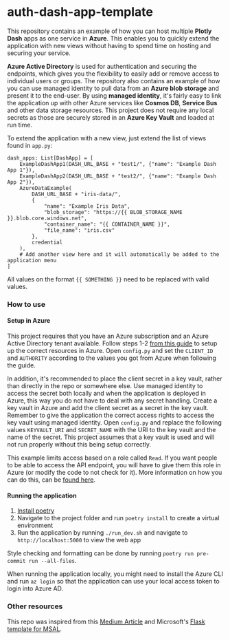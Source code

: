 # auth-dash-app-template

This repository contains an example of how you can host multiple **Plotly Dash** apps as one service in **Azure**.
This enables you to quickly extend the application with new views without having to spend time on hosting and securing your service.

**Azure Active Directory** is used for authentication and securing the endpoints, which gives you the flexibility to easily add or remove access to individual users or groups.
The repository also contains an example of how you can use managed identity to pull data from an **Azure blob storage** and present it to the end-user.
By using **managed identity**, it's fairly easy to link the application up with other Azure services like **Cosmos DB**, **Service Bus** and other data storage resources.
This project does not require any local secrets as those are securely stored in an **Azure Key Vault** and loaded at run time.

To extend the application with a new view, just extend the list of views found in `app.py`:

```
dash_apps: List[DashApp] = [
    ExampleDashApp1(DASH_URL_BASE + "test1/", {"name": "Example Dash App 1"}),
    ExampleDashApp2(DASH_URL_BASE + "test2/", {"name": "Example Dash App 2"}),
    AzureDataExample(
        DASH_URL_BASE + "iris-data/",
        {
            "name": "Example Iris Data",
            "blob_storage": "https://{{ BLOB_STORAGE_NAME }}.blob.core.windows.net",
            "container_name": "{{ CONTAINER_NAME }}",
            "file_name": "iris.csv"
        },
        credential
    ),
    # Add another view here and it will automatically be added to the application menu
]
```

All values on the format `{{ SOMETHING }}` need to be replaced with valid values.

### How to use

#### Setup in Azure
This project requires that you have an Azure subscription and an Azure Active Directory tenant available.
Follow steps 1-2 [from this guide](https://github.com/Azure-Samples/ms-identity-python-webapp) to setup up the correct resources in Azure.
Open `config.py` and set the `CLIENT_ID` and `AUTHORITY` according to the values you got from Azure when following the guide.

In addition, it's recommended to place the client secret in a key vault, rather than directly in the repo or somewhere else.
Use managed identity to access the secret both locally and when the application is deployed in Azure, this way you do not have to deal with any secret handling.
Create a key vault in Azure and add the client secret as a secret in the key vault.
Remember to give the application the correct access rights to access the key vault using managed identity.
Open `config.py` and replace the following values `KEYVAULT_URI` and `SECRET_NAME` with the URI to the key vault and the name of the secret.
This project assumes that a key vault is used and will not run properly without this being setup correctly.

This example limits access based on a role called `Read`.
If you want people to be able to access the API endpoint, you will have to give them this role in Azure (or modify the code to not check for it).
More information on how you can do this, can be [found here](https://docs.microsoft.com/en-us/azure/active-directory/develop/howto-add-app-roles-in-azure-ad-apps#assign-users-and-groups-to-roles).


#### Running the application
1. [Install poetry](https://python-poetry.org/)
1. Navigate to the project folder and run `poetry install` to create a virtual environment
1. Run the application by running `./run_dev.sh` and navigate to `http://localhost:5000` to view the web app

Style checking and formatting can be done by running `poetry run pre-commit run --all-files`.

When running the application locally, you might need to install the Azure CLI and run `az login` so that the application can use your local access token to login into Azure AD.


### Other resources

This repo was inspired from this [Medium Article](https://towardsdatascience.com/embed-multiple-dash-apps-in-flask-with-microsoft-authenticatio-44b734f74532) and Microsoft's [Flask template for MSAL](https://github.com/Azure-Samples/ms-identity-python-webapp).